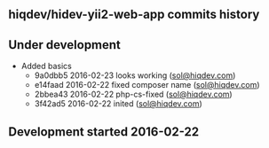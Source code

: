 hiqdev/hidev-yii2-web-app commits history
-----------------------------------------

## Under development

- Added basics
    - 9a0dbb5 2016-02-23 looks working (sol@hiqdev.com)
    - e14faad 2016-02-22 fixed composer name (sol@hiqdev.com)
    - 2bbea43 2016-02-22 php-cs-fixed (sol@hiqdev.com)
    - 3f42ad5 2016-02-22 inited (sol@hiqdev.com)

## Development started 2016-02-22

